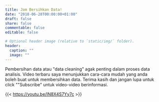 ```yaml
---
title: Jom Bersihkan Data!
date: "2018-06-28T00:00:00+01:00"
draft: false
share: false
commentable: false
editable: false

# Optional header image (relative to `static/img/` folder).
header:
  caption: ""
  image: ""
---
```


Pembersihan data atau "data cleaning" agak penting dalam proses data analisis. Video terbaru saya menunjukkan cara-cara mudah yang anda boleh buat untuk membersihkan data.
Terima kasih dan jangan lupa untuk click ""Subscribe" untuk video-video berinformasi.

{{< https://youtu.be/lN8X4S7Yy7c >}}

